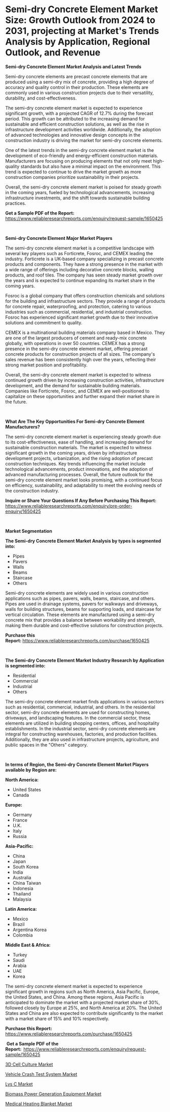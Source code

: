 <p><h1>Semi-dry Concrete Element Market Size: Growth Outlook from 2024 to 2031, projecting at Market's Trends Analysis by Application, Regional Outlook, and Revenue</h1></p><p><strong>Semi-dry Concrete Element Market Analysis and Latest Trends</strong></p>
<p><p>Semi-dry concrete elements are precast concrete elements that are produced using a semi-dry mix of concrete, providing a high degree of accuracy and quality control in their production. These elements are commonly used in various construction projects due to their versatility, durability, and cost-effectiveness.</p><p>The semi-dry concrete element market is expected to experience significant growth, with a projected CAGR of 12.7% during the forecast period. This growth can be attributed to the increasing demand for sustainable and efficient construction solutions, as well as the rise in infrastructure development activities worldwide. Additionally, the adoption of advanced technologies and innovative design concepts in the construction industry is driving the market for semi-dry concrete elements.</p><p>One of the latest trends in the semi-dry concrete element market is the development of eco-friendly and energy-efficient construction materials. Manufacturers are focusing on producing elements that not only meet high-quality standards but also have a minimal impact on the environment. This trend is expected to continue to drive the market growth as more construction companies prioritize sustainability in their projects.</p><p>Overall, the semi-dry concrete element market is poised for steady growth in the coming years, fueled by technological advancements, increasing infrastructure investments, and the shift towards sustainable building practices.</p></p>
<p><strong>Get a Sample PDF of the Report:&nbsp;</strong> <a href="https://www.reliableresearchreports.com/enquiry/request-sample/1650425">https://www.reliableresearchreports.com/enquiry/request-sample/1650425</a></p>
<p>&nbsp;</p>
<p><strong>Semi-dry Concrete Element Major Market Players</strong></p>
<p><p>The semi-dry concrete element market is a competitive landscape with several key players such as Forticrete, Fosroc, and CEMEX leading the industry. Forticrete is a UK-based company specializing in precast concrete products and components. They have a strong presence in the market with a wide range of offerings including decorative concrete blocks, walling products, and roof tiles. The company has seen steady market growth over the years and is expected to continue expanding its market share in the coming years.</p><p>Fosroc is a global company that offers construction chemicals and solutions for the building and infrastructure sectors. They provide a range of products for concrete repair, waterproofing, and protection, catering to various industries such as commercial, residential, and industrial construction. Fosroc has experienced significant market growth due to their innovative solutions and commitment to quality.</p><p>CEMEX is a multinational building materials company based in Mexico. They are one of the largest producers of cement and ready-mix concrete globally, with operations in over 50 countries. CEMEX has a strong presence in the semi-dry concrete element market, offering precast concrete products for construction projects of all sizes. The company's sales revenue has been consistently high over the years, reflecting their strong market position and profitability.</p><p>Overall, the semi-dry concrete element market is expected to witness continued growth driven by increasing construction activities, infrastructure development, and the demand for sustainable building materials. Companies like Forticrete, Fosroc, and CEMEX are well-positioned to capitalize on these opportunities and further expand their market share in the future.</p></p>
<p>&nbsp;</p>
<p><strong>What Are The Key Opportunities For Semi-dry Concrete Element Manufacturers?</strong></p>
<p><p>The semi-dry concrete element market is experiencing steady growth due to its cost-effectiveness, ease of handling, and increasing demand for sustainable construction materials. The market is expected to witness significant growth in the coming years, driven by infrastructure development projects, urbanization, and the rising adoption of precast construction techniques. Key trends influencing the market include technological advancements, product innovations, and the adoption of advanced manufacturing processes. Overall, the future outlook for the semi-dry concrete element market looks promising, with a continued focus on efficiency, sustainability, and adaptability to meet the evolving needs of the construction industry.</p></p>
<p><strong>Inquire or Share Your Questions If Any Before Purchasing This Report:</strong> <a href="https://www.reliableresearchreports.com/enquiry/pre-order-enquiry/1650425">https://www.reliableresearchreports.com/enquiry/pre-order-enquiry/1650425</a></p>
<p>&nbsp;</p>
<p><strong>Market Segmentation</strong></p>
<p><strong>The Semi-dry Concrete Element Market Analysis by types is segmented into:</strong></p>
<p><ul><li>Pipes</li><li>Pavers</li><li>Walls</li><li>Beams</li><li>Staircase</li><li>Others</li></ul></p>
<p><p>Semi-dry concrete elements are widely used in various construction applications such as pipes, pavers, walls, beams, staircase, and others. Pipes are used in drainage systems, pavers for walkways and driveways, walls for building structures, beams for supporting loads, and staircase for vertical circulation. These elements are manufactured using a semi-dry concrete mix that provides a balance between workability and strength, making them durable and cost-effective solutions for construction projects.</p></p>
<p><strong>Purchase this Report:&nbsp;</strong><a href="https://www.reliableresearchreports.com/purchase/1650425">https://www.reliableresearchreports.com/purchase/1650425</a></p>
<p>&nbsp;</p>
<p><strong>The Semi-dry Concrete Element Market Industry Research by Application is segmented into:</strong></p>
<p><ul><li>Residential</li><li>Commercial</li><li>Industrial</li><li>Others</li></ul></p>
<p><p>The semi-dry concrete element market finds applications in various sectors such as residential, commercial, industrial, and others. In the residential sector, semi-dry concrete elements are used for constructing homes, driveways, and landscaping features. In the commercial sector, these elements are utilized in building shopping centers, offices, and hospitality establishments. In the industrial sector, semi-dry concrete elements are integral for constructing warehouses, factories, and production facilities. Additionally, they are also used in infrastructure projects, agriculture, and public spaces in the "Others" category.</p></p>
<p>&nbsp;</p>
<p><strong>In terms of Region, the Semi-dry Concrete Element Market Players available by Region are:</strong></p>
<p>
    <p> <strong> North America: </strong>
        <ul>
            <li>United States</li>
            <li>Canada</li>
        </ul>
        </p> 
    <p> <strong> Europe: </strong>
        <ul>
            <li>Germany</li>
            <li>France</li>
            <li>U.K.</li>
            <li>Italy</li>
            <li>Russia</li>
        </ul>
        </p> 
    <p> <strong> Asia-Pacific: </strong>
        <ul>
            <li>China</li>
            <li>Japan</li>
            <li>South Korea</li>
            <li>India</li>
            <li>Australia</li>
            <li>China Taiwan</li>
            <li>Indonesia</li>
            <li>Thailand</li>
            <li>Malaysia</li>
        </ul>
        </p> 
    <p> <strong> Latin America: </strong>
        <ul>
            <li>Mexico</li>
            <li>Brazil</li>
            <li>Argentina Korea</li>
            <li>Colombia</li>
        </ul>
        </p> 
    <p> <strong> Middle East & Africa: </strong>
        <ul>
            <li>Turkey</li>
            <li>Saudi</li>
            <li>Arabia</li>
            <li>UAE</li>
            <li>Korea</li>
        </ul>
    </p>
    </p>
<p><p>The semi-dry concrete element market is expected to experience significant growth in regions such as North America, Asia Pacific, Europe, the United States, and China. Among these regions, Asia Pacific is anticipated to dominate the market with a projected market share of 30%, followed closely by Europe at 25%, and North America at 20%. The United States and China are also expected to contribute significantly to the market with a market share of 15% and 10% respectively.</p></p>
<p><strong>Purchase this Report: </strong><a href="https://www.reliableresearchreports.com/purchase/1650425">https://www.reliableresearchreports.com/purchase/1650425</a></p>
<p>&nbsp;<strong>Get a Sample PDF of the Report:&nbsp;&nbsp;</strong><a href="https://www.reliableresearchreports.com/enquiry/request-sample/1650425">https://www.reliableresearchreports.com/enquiry/request-sample/1650425</a></p>
<p><strong></strong></p>
<p><p><a href="https://medium.com/@saraprifti1917/3d-cell-culture-market-outlook-industry-overview-and-forecast-2024-to-2031-6dcac8a557a9">3D Cell Culture Market</a></p><p><a href="https://github.com/AKSHATREPORTPRIME/Market-Research-Report-List-3/blob/main/vehicle-crash-test-system-market.md">Vehicle Crash Test System Market</a></p><p><a href="https://medium.com/@evelynarmstrong2022/lys-c-market-furnishes-information-on-market-share-market-trends-and-market-growth-8f587daba700">Lys C Market</a></p><p><a href="https://github.com/josesg55/Market-Research-Report-List-1/blob/main/biomass-power-generation-equipment-market.md">Biomass Power Generation Equipment Market</a></p><p><a href="https://medium.com/p/0f863ce1490d/edit">Medical Heating Blanket Market</a></p></p>